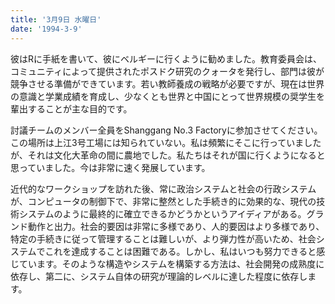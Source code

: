 ```yaml
---
title: '3月9日 水曜日'
date: '1994-3-9'
---
```


彼はRに手紙を書いて、彼にベルギーに行くように勧めました。教育委員会は、コミュニティによって提供されたポスドク研究のクォータを発行し、部門は彼が競争させる準備ができています。若い教師養成の戦略が必要ですが、現在は世界の意識と学業成績を育成し、少なくとも世界と中国にとって世界規模の奨学生を輩出することが主な目的です。

討議チームのメンバー全員をShanggang No.3 Factoryに参加させてください。この場所は上江3号工場には知られていない。私は頻繁にそこに行っていましたが、それは文化大革命の間に農地でした。私たちはそれが国に行くようになると思っていました。今は非常に速く発展しています。

近代的なワークショップを訪れた後、常に政治システムと社会の行政システムが、コンピュータの制御下で、非常に整然とした手続き的に効果的な、現代の技術システムのように最終的に確立できるかどうかというアイディアがある。グランド動作と出力。社会的要因は非常に多様であり、人的要因はより多様であり、特定の手続きに従って管理することは難しいが、より弾力性が高いため、社会システムでこれを達成することは困難である。しかし、私はいつも努力できると感じています。そのような構造やシステムを構築する方法は、社会開発の成熟度に依存し、第二に、システム自体の研究が理論的レベルに達した程度に依存します。

